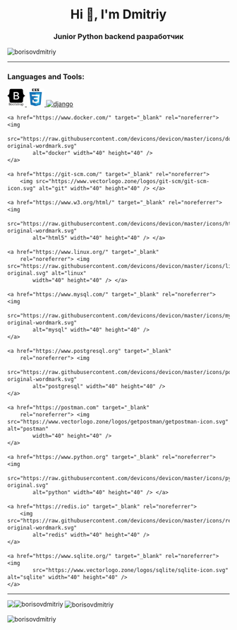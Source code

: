 <h1 align="center">Hi 👋, I'm Dmitriy</h1>
<h3 align="center">Junior Python backend разработчик</h3>

<p align="left"> <img src="https://komarev.com/ghpvc/?username=borisovdmitriy&label=Profile%20views&color=0e75b6&style=flat" alt="borisovdmitriy" /> </p>

<hr>
<h3 align="left">Languages and Tools:</h3>

<p align="left">
	<a href="https://getbootstrap.com" target="_blank" rel="noreferrer"> <img
			src="https://raw.githubusercontent.com/devicons/devicon/master/icons/bootstrap/bootstrap-plain-wordmark.svg"
			alt="bootstrap" width="40" height="40" /> </a> <a href="https://www.w3schools.com/css/" target="_blank"
		rel="noreferrer"> <img src="https://raw.githubusercontent.com/devicons/devicon/master/icons/css3/css3-original-wordmark.svg" alt="css3" width="40" height="40" /> 
		</a>
	<a href="https://www.djangoproject.com/" target="_blank" rel="noreferrer">
		<img src="https://cdn.worldvectorlogo.com/logos/django.svg" alt="django" width="40" height="40" />
	</a>

	<a href="https://www.docker.com/" target="_blank" rel="noreferrer"> <img
			src="https://raw.githubusercontent.com/devicons/devicon/master/icons/docker/docker-original-wordmark.svg"
			alt="docker" width="40" height="40" /> 
	</a>

	<a href="https://git-scm.com/" target="_blank" rel="noreferrer">
		<img src="https://www.vectorlogo.zone/logos/git-scm/git-scm-icon.svg" alt="git" width="40" height="40" /> </a>

	<a href="https://www.w3.org/html/" target="_blank" rel="noreferrer"> <img
			src="https://raw.githubusercontent.com/devicons/devicon/master/icons/html5/html5-original-wordmark.svg"
			alt="html5" width="40" height="40" /> </a> 
			
	<a href="https://www.linux.org/" target="_blank"
		rel="noreferrer"> <img src="https://raw.githubusercontent.com/devicons/devicon/master/icons/linux/linux-original.svg" alt="linux"
			width="40" height="40" /> </a> 
			
	<a href="https://www.mysql.com/" target="_blank" rel="noreferrer"> <img
			src="https://raw.githubusercontent.com/devicons/devicon/master/icons/mysql/mysql-original-wordmark.svg"
			alt="mysql" width="40" height="40" /> 
	</a> 
	
	<a href="https://www.postgresql.org" target="_blank"
		rel="noreferrer"> <img
			src="https://raw.githubusercontent.com/devicons/devicon/master/icons/postgresql/postgresql-original-wordmark.svg"
			alt="postgresql" width="40" height="40" /> 
	</a> 
			
	<a href="https://postman.com" target="_blank"
		rel="noreferrer"> <img src="https://www.vectorlogo.zone/logos/getpostman/getpostman-icon.svg" alt="postman"
			width="40" height="40" /> 
	</a> 
			
    <a href="https://www.python.org" target="_blank" rel="noreferrer"> <img
			src="https://raw.githubusercontent.com/devicons/devicon/master/icons/python/python-original.svg"
			alt="python" width="40" height="40" /> </a> 
			
	<a href="https://redis.io" target="_blank" rel="noreferrer">
		<img src="https://raw.githubusercontent.com/devicons/devicon/master/icons/redis/redis-original-wordmark.svg"
			alt="redis" width="40" height="40" /> 
	</a>
	
	<a href="https://www.sqlite.org/" target="_blank" rel="noreferrer"> <img
			src="https://www.vectorlogo.zone/logos/sqlite/sqlite-icon.svg" alt="sqlite" width="40" height="40" />
	</a>
</p>
<hr> 

<p><img align="left" src="https://github-profile-summary-cards.vercel.app/api/cards/profile-details?username=BorisovDmitriy&theme=github"/></p>

<p><img align="left" src="https://github-readme-stats.vercel.app/api/top-langs?username=borisovdmitriy&show_icons=true&locale=en&layout=compact" alt="borisovdmitriy" /></p>

<p>&nbsp;<img align="center" src="https://github-readme-stats.vercel.app/api?username=borisovdmitriy&show_icons=true&locale=en" alt="borisovdmitriy" /></p>

<p><img align="center" src="https://github-readme-streak-stats.herokuapp.com/?user=borisovdmitriy&" alt="borisovdmitriy" /></p>
